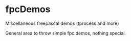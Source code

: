 # fpcDemos
Miscellaneous freepascal demos (tprocess and more)

General area to throw simple fpc demos, nothing special.

